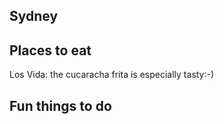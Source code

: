 ## Sydney

## Places to eat
Los Vida: the cucaracha frita is especially tasty:-)

## Fun things to do
